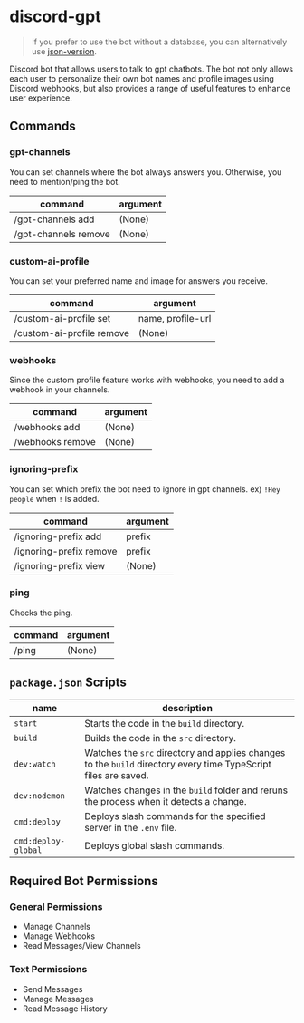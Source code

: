 # discord-gpt
> If you prefer to use the bot without a database, you can alternatively use [json-version](https://github.com/decaplanet/discord-gpt/tree/json-version).

Discord bot that allows users to talk to gpt chatbots. The bot not only allows each user to personalize their own bot names and profile images using Discord webhooks, but also provides a range of useful features to enhance user experience.


## Commands
### gpt-channels
You can set channels where the bot always answers you.
Otherwise, you need to mention/ping the bot.

| command              | argument |
| -------------------- | -------- |
| /gpt-channels add    | (None)   |
| /gpt-channels remove | (None)   |

### custom-ai-profile
You can set your preferred name and image for answers you receive.

| command                   | argument          | 
| ------------------------- | ----------------- |
| /custom-ai-profile set    | name, profile-url |
| /custom-ai-profile remove | (None)            |

### webhooks
Since the custom profile feature works with webhooks, you need to add a webhook in your channels.

| command          | argument |
| ---------------- | -------- |
| /webhooks add    | (None)   |
| /webhooks remove | (None)   |

### ignoring-prefix
You can set which prefix the bot need to ignore in gpt channels. ex) `!Hey people` when `!` is added.

| command                 | argument |
| ----------------------- | -------- |
| /ignoring-prefix add    | prefix   |
| /ignoring-prefix remove | prefix   |
| /ignoring-prefix view   | (None)   |

### ping
Checks the ping.

| command | argument |
| ------- | -------- |
| /ping   | (None)   |


## `package.json` Scripts
| name                | description                                                                                                     |
| ------------------- | --------------------------------------------------------------------------------------------------------------- |
| `start`             | Starts the code in the `build` directory.                                                                       |
| `build`             | Builds the code in the `src` directory.                                                                         |
| `dev:watch`         | Watches the `src` directory and applies changes to the `build` directory every time TypeScript files are saved. |
| `dev:nodemon`       | Watches changes in the `build` folder and reruns the process when it detects a change.                          |
| `cmd:deploy`        | Deploys slash commands for the specified server in the `.env` file.                                             |
| `cmd:deploy-global` | Deploys global slash commands.                                                                                  |


## Required Bot Permissions
### General Permissions
- Manage Channels
- Manage Webhooks
- Read Messages/View Channels

### Text Permissions
- Send Messages
- Manage Messages
- Read Message History